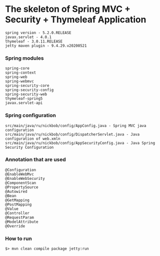 # The skeleton of Spring MVC + Security + Thymeleaf Application
```
spring version - 5.2.0.RELEASE
javax.servlet - 4.0.1
thymeleaf - 3.0.11.RELEASE
jetty maven plugin - 9.4.29.v20200521
```


### Spring modules 

```
spring-core
spring-context
spring-web
spring-webmvc
spring-security-core
spring-security-config
spring-security-web
thymeleaf-spring5
javax.servlet-api
```


### Spring configuration
```
src/main/java/ru/nickbob/config/AppConfig.java - Spring MVC java configuration 
src/main/java/ru/nickbob/config/DispatcherServlet.java - Java configuration of web.xmln
src/main/java/ru/nickbob/config/AppSecurityConfig.java - Java Spring Security Configuration
```


### Annotation that are used
```
@Configuration
@EnableWebMvc
@EnableWebSecurity
@ComponentScan
@PropertySource
@Autowired
@Bean
@GetMapping
@PostMapping
@Value
@Controller
@RequestParam
@ModelAttribute
@Override
```


### How to run 
```
$> mvn clean compile package jetty:run
```

